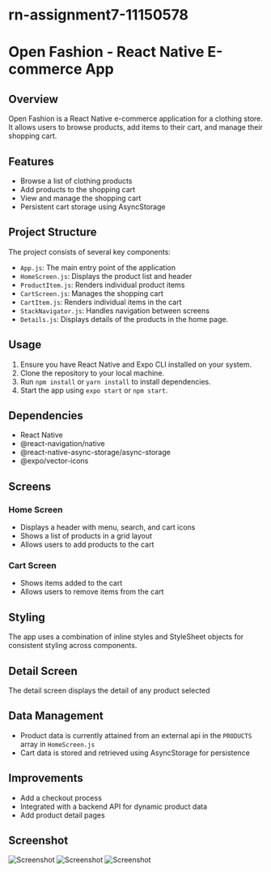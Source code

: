 # rn-assignment7-11150578

# Open Fashion - React Native E-commerce App

## Overview

Open Fashion is a React Native e-commerce application for a clothing store. It allows users to browse products, add items to their cart, and manage their shopping cart.

## Features

- Browse a list of clothing products
- Add products to the shopping cart
- View and manage the shopping cart
- Persistent cart storage using AsyncStorage

## Project Structure

The project consists of several key components:

- `App.js`: The main entry point of the application
- `HomeScreen.js`: Displays the product list and header
- `ProductItem.js`: Renders individual product items
- `CartScreen.js`: Manages the shopping cart
- `CartItem.js`: Renders individual items in the cart
- `StackNavigator.js`: Handles navigation between screens
- `Details.js`: Displays details of the products in the home page.

## Usage

1. Ensure you have React Native and Expo CLI installed on your system.
2. Clone the repository to your local machine.
3. Run `npm install` or `yarn install` to install dependencies.
4. Start the app using `expo start` or `npm start`.

## Dependencies

- React Native
- @react-navigation/native
- @react-native-async-storage/async-storage
- @expo/vector-icons

## Screens

### Home Screen

- Displays a header with menu, search, and cart icons
- Shows a list of products in a grid layout
- Allows users to add products to the cart

### Cart Screen

- Shows items added to the cart
- Allows users to remove items from the cart

## Styling

The app uses a combination of inline styles and StyleSheet objects for consistent styling across components.

## Detail Screen

The detail screen displays the detail of any product selected

## Data Management

- Product data is currently attained from an external api in the `PRODUCTS` array in `HomeScreen.js`
- Cart data is stored and retrieved using AsyncStorage for persistence

## Improvements

- Add a checkout process
- Integrated with a backend API for dynamic product data
- Add product detail pages

## Screenshot

![Screenshot](./assets/far.jpg)
![Screenshot](./assets/far1.jpg)
![Screenshot](./assets/far2.jpg)
